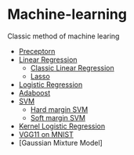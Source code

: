 # Machine-learning
Classic method of machine learing
*  [Preceptorn](https://github.com/bochendong/Machine-learning/tree/master/preceptorn)
* [Linear Regression](https://github.com/bochendong/Machine-learning/tree/master/Linear_regression)
    * [Classic Linear Regression](https://github.com/bochendong/Machine-learning/edit/master/Linear_regression/Classic_Linear_regression)
    * [Lasso](https://github.com/bochendong/Machine-learning/edit/master/Linear_regression/Lasso)
* [Logistic Regression](https://github.com/bochendong/Machine-learning/tree/master/logistic_regression)
* [Adaboost](https://github.com/bochendong/Machine-learning/tree/master/adaboost)
* [SVM](https://github.com/bochendong/Machine-learning/tree/master/SVM)
   * [Hard margin SVM](https://github.com/bochendong/Machine-learning/tree/master/SVM/Hard%20margin%20SVM)
   * [Soft margin SVM](https://github.com/bochendong/Machine-learning/tree/master/SVM/Soft%20margin%20SVM)
* [Kernel Logistic Regression](https://github.com/bochendong/Machine-learning/tree/master/Kernel_Logistic_reg)
* [VGG11 on MNIST](https://github.com/bochendong/VGG11-on-MNIST-dataset)
* [Gaussian Mixture Model]

